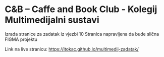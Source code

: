 # C&B – Caffe and Book Club - Kolegij Multimedijalni sustavi

Izrada stranice za zadatak iz vjezbi 10
Stranica napravljena da bude slična FIGMA projektu

Link na live stranicu: https://itokac.github.io/multimedij-zadatak/

